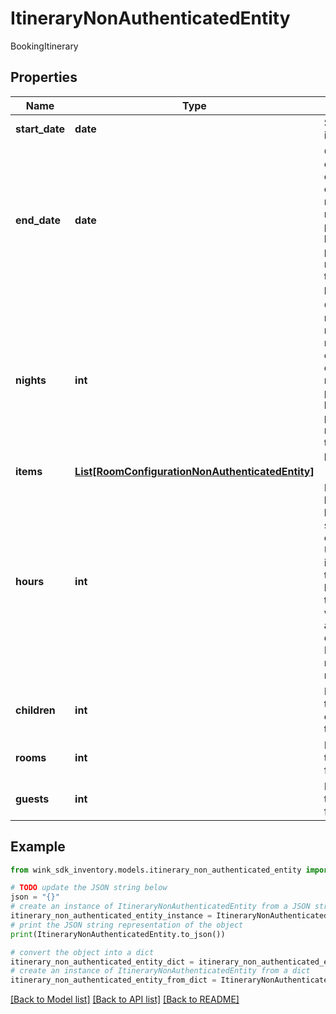 # ItineraryNonAuthenticatedEntity

BookingItinerary

## Properties

Name | Type | Description | Notes
------------ | ------------- | ------------- | -------------
**start_date** | **date** | Start date of itinerary | 
**end_date** | **date** | Optional end date. If endDate is empty, nights needs to be present. If both are present, nights will take precedence. | [optional] 
**nights** | **int** | Optional number of nights. If nights is empty, endDate needs to be present. If both are present, nights will take precedence. | [optional] 
**items** | [**List[RoomConfigurationNonAuthenticatedEntity]**](RoomConfigurationNonAuthenticatedEntity.md) |  | 
**hours** | **int** | Number of hours between start and end dates. Used for itineraries that require bookings that occur within hours and not days. E.g. Meeting room reservation. | [optional] [readonly] 
**children** | **int** | How many total children for this stay | [optional] 
**rooms** | **int** | How many total rooms for this stay | [optional] 
**guests** | **int** | How many total guests for this stay | [optional] 

## Example

```python
from wink_sdk_inventory.models.itinerary_non_authenticated_entity import ItineraryNonAuthenticatedEntity

# TODO update the JSON string below
json = "{}"
# create an instance of ItineraryNonAuthenticatedEntity from a JSON string
itinerary_non_authenticated_entity_instance = ItineraryNonAuthenticatedEntity.from_json(json)
# print the JSON string representation of the object
print(ItineraryNonAuthenticatedEntity.to_json())

# convert the object into a dict
itinerary_non_authenticated_entity_dict = itinerary_non_authenticated_entity_instance.to_dict()
# create an instance of ItineraryNonAuthenticatedEntity from a dict
itinerary_non_authenticated_entity_from_dict = ItineraryNonAuthenticatedEntity.from_dict(itinerary_non_authenticated_entity_dict)
```
[[Back to Model list]](../README.md#documentation-for-models) [[Back to API list]](../README.md#documentation-for-api-endpoints) [[Back to README]](../README.md)


